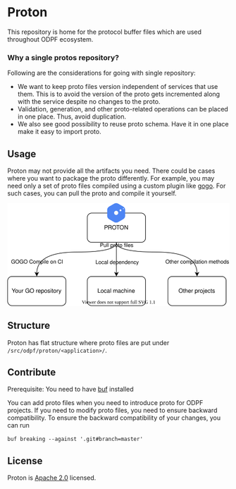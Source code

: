 # Proton

This repository is home for the protocol buffer files which are used throughout ODPF ecosystem.

### Why a single protos repository?
Following are the considerations for going with single repository:
- We want to keep proto files version independent of services that use them. This is to avoid the version of the proto gets incremented along with the service despite no changes to the proto.
- Validation, generation, and other proto-related operations can be placed in one place. Thus, avoid duplication.
- We also see good possibility to reuse proto schema. Have it in one place make it easy to import proto.
## Usage
Proton may not provide all the artifacts you need. There could be cases where you want to package the proto differently. For example, you may need only a set of proto files compiled using a custom plugin like [gogo](https://github.com/gogo/protobuf). For such cases, you can pull the proto and compile it yourself.

<p align="center"><img src="./docs/assets/usage.svg" /></p>

## Structure
Proton has flat structure where proto files are put under `/src/odpf/proton/<application>/`.

## Contribute
Prerequisite: You need to have [buf](https://buf.build/) installed

You can add proto files when you need to introduce proto for ODPF projects. If you need to modify proto files, you need to ensure backward compatibility. To ensure the backward compatibility of your changes, you can run
```
buf breaking --against '.git#branch=master'
```

## License
Proton is [Apache 2.0](LICENSE) licensed.
